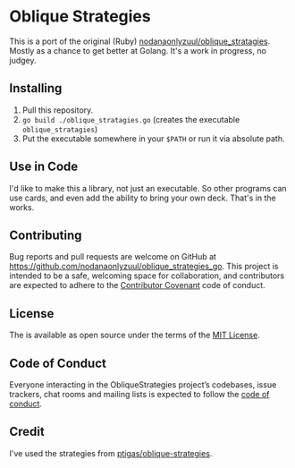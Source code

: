 # Oblique Strategies

This is a port of the original (Ruby) [nodanaonlyzuul/oblique_stratagies](https://github.com/nodanaonlyzuul/oblique_strategies). Mostly as a chance to get better at Golang.
It's a work in progress, no judgey.

## Installing

1.  Pull this repository.
2.  `go build ./oblique_stratagies.go` (creates the executable `oblique_stratagies`)
3.  Put the executable somewhere in your `$PATH` or run it via absolute path.

## Use in Code

I'd like to make this a library, not just an executable. So other programs can use cards,
and even add the ability to bring your own deck. That's in the works.

## Contributing

Bug reports and pull requests are welcome on GitHub at <https://github.com/nodanaonlyzuul/oblique_strategies_go>. This project is intended to be a safe, welcoming space for collaboration, and contributors are expected to adhere to the [Contributor Covenant](http://contributor-covenant.org) code of conduct.

## License

The is available as open source under the terms of the [MIT License](https://opensource.org/licenses/MIT).

## Code of Conduct

Everyone interacting in the ObliqueStrategies project’s codebases, issue trackers, chat rooms and mailing lists is expected to follow the [code of conduct](https://github.com/nodanaonlyzuul/oblique_strategies/blob/master/CODE_OF_CONDUCT.md).

## Credit

I've used the strategies from [ptigas/oblique-strategies](https://github.com/ptigas/oblique-strategies/).
